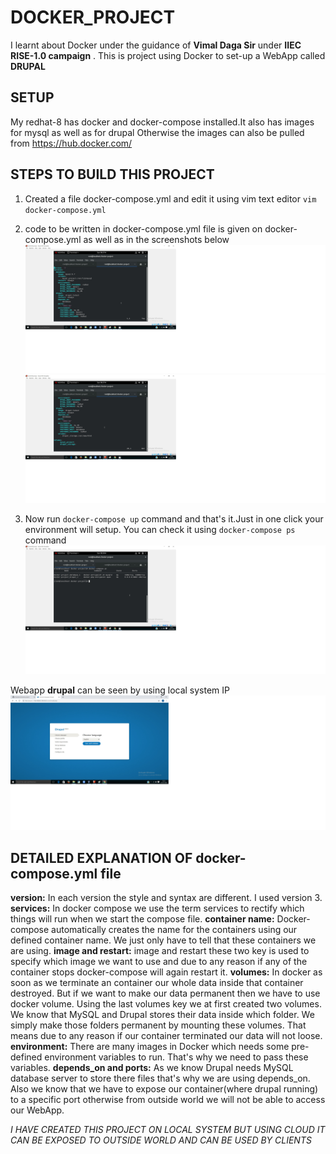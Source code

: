 # DOCKER_PROJECT
I learnt about Docker under the guidance of **Vimal Daga Sir** under **IIEC RISE-1.0 campaign** . This is project using Docker to set-up a WebApp called **DRUPAL**

## SETUP 
My redhat-8 has docker and docker-compose installed.It also has images for mysql as well as for drupal
Otherwise the images can also be pulled from https://hub.docker.com/

## STEPS TO BUILD THIS PROJECT
1. Created a file docker-compose.yml and edit it using vim text editor `vim docker-compose.yml`
2. code to be written in docker-compose.yml file is given on docker-compose.yml as well as in the screenshots below
![screenshot](1.jpg?raw=true)
![screenshot](2.jpg?raw=true)

3. Now run `docker-compose up` command and that's it.Just in one click your environment will setup.
You can check it using `docker-compose ps` command
![screenshot](3.jpg?raw=true)


Webapp **drupal** can be seen by using local system IP
![screenshot](6.jpg?raw=true)

## DETAILED EXPLANATION OF docker-compose.yml file
**version:**
In each version the style and syntax are different. I used version 3.
**services:**
In docker compose we use the term services to rectify which things will run when we start the compose file.
**container name:**
Docker-compose automatically creates the name for the containers using our defined container name. We just only have to tell that these containers we are using.
**image and restart:**
image and restart these two key is used to specify which image we want to use and due to any reason if any of the container stops docker-compose will again restart it.
**volumes:**
In docker as soon as we terminate an container our whole data inside that container destroyed. But if we want to make our data permanent then we have to use docker volume. Using the last volumes key we at first created two volumes. We know that MySQL and Drupal stores their data inside which folder. We simply make those folders permanent by mounting these volumes. That means due to any reason if our container terminated our data will not loose.
**environment:**
There are many images in Docker which needs some pre-defined environment variables to run. That's why we need to pass these variables. 
**depends_on and ports:**
As we know Drupal needs MySQL database server to store there files that's why we are using depends_on. Also we know that we have to expose our container(where drupal running) to a specific port otherwise from outside world we will not be able to access our WebApp.


*I HAVE CREATED THIS PROJECT ON LOCAL SYSTEM BUT USING CLOUD IT CAN BE EXPOSED TO OUTSIDE WORLD AND CAN BE USED BY CLIENTS*








